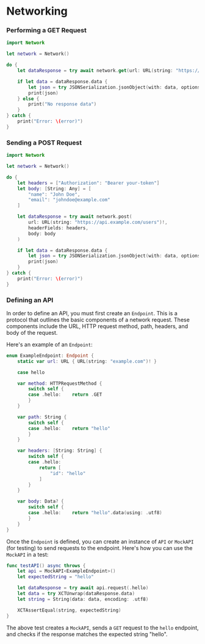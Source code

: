 # Networking

### Performing a GET Request

```swift
import Network

let network = Network()

do {
    let dataResponse = try await network.get(url: URL(string: "https://api.example.com/posts")!)

    if let data = dataResponse.data {
        let json = try JSONSerialization.jsonObject(with: data, options: [])
        print(json)
    } else {
        print("No response data")
    }
} catch {
    print("Error: \(error)")
}
```

### Sending a POST Request

```swift
import Network

let network = Network()

do {
    let headers = ["Authorization": "Bearer your-token"]
    let body: [String: Any] = [
        "name": "John Doe",
        "email": "johndoe@example.com"
    ]

    let dataResponse = try await network.post(
        url: URL(string: "https://api.example.com/users")!,
        headerFields: headers,
        body: body
    )

    if let data = dataResponse.data {
        let json = try JSONSerialization.jsonObject(with: data, options: [])
        print(json)
    }
} catch {
    print("Error: \(error)")
}

```

### Defining an API

In order to define an API, you must first create an `Endpoint`. This is a protocol that outlines the basic components of a network request. These components include the URL, HTTP request method, path, headers, and body of the request.

Here's an example of an `Endpoint`:

```swift
enum ExampleEndpoint: Endpoint {
    static var url: URL { URL(string: "example.com")! }

    case hello

    var method: HTTPRequestMethod {
        switch self {
        case .hello:    return .GET
        }
    }

    var path: String {
        switch self {
        case .hello:    return "hello"
        }
    }

    var headers: [String: String] {
        switch self {
        case .hello:
            return [
                "id": "hello"
            ]
        }
    }

    var body: Data? {
        switch self {
        case .hello:    return "hello".data(using: .utf8)
        }
    }
}

```

Once the `Endpoint` is defined, you can create an instance of `API` or `MockAPI` (for testing) to send requests to the endpoint. Here's how you can use the `MockAPI` in a test:

```swift
func testAPI() async throws {
    let api = MockAPI<ExampleEndpoint>()
    let expectedString = "hello"

    let dataResponse = try await api.request(.hello)
    let data = try XCTUnwrap(dataResponse.data)
    let string = String(data: data, encoding: .utf8)

    XCTAssertEqual(string, expectedString)
}

```

The above test creates a `MockAPI`, sends a `GET` request to the `hello` endpoint, and checks if the response matches the expected string "hello".
